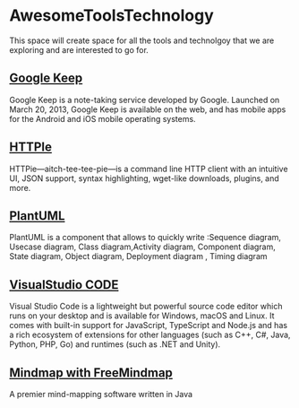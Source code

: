 # AwesomeToolsTechnology
This space will create space for all the tools and technolgoy that we are exploring and are interested to go for.

## [Google Keep](https://keep.google.com/)

Google Keep is a note-taking service developed by Google. Launched on March 20, 2013, Google Keep is available on the web, and has mobile apps for the Android and iOS mobile operating systems.

## [HTTPIe](https://httpie.org/)

HTTPie—aitch-tee-tee-pie—is a command line HTTP client with an intuitive UI, JSON support, syntax highlighting, wget-like downloads, plugins, and more.

## [PlantUML](http://plantuml.com/)
PlantUML is a component that allows to quickly write :Sequence diagram, Usecase diagram, Class diagram,Activity diagram, Component diagram, State diagram, Object diagram, Deployment diagram , Timing diagram

## [VisualStudio CODE](https://code.visualstudio.com/)
Visual Studio Code is a lightweight but powerful source code editor which runs on your desktop and is available for Windows, macOS and Linux. It comes with built-in support for JavaScript, TypeScript and Node.js and has a rich ecosystem of extensions for other languages (such as C++, C#, Java, Python, PHP, Go) and runtimes (such as .NET and Unity). 

## [Mindmap with FreeMindmap](https://sourceforge.net/projects/freemind/)
A premier mind-mapping software written in Java
